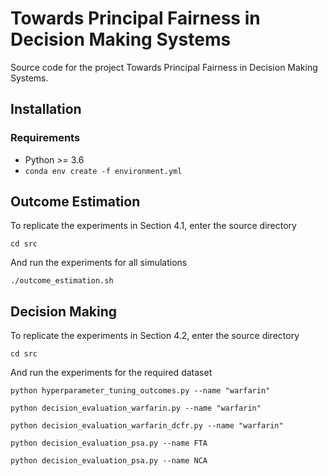 # Towards Principal Fairness in Decision Making Systems

Source code for the project Towards Principal Fairness in Decision Making Systems.

## Installation
### Requirements

- Python >= 3.6
- `conda env create -f environment.yml`

## Outcome Estimation

To replicate the experiments in Section 4.1, enter the source directory

`cd src`

And run the experiments for all simulations

`./outcome_estimation.sh`

## Decision Making

To replicate the experiments in Section 4.2, enter the source directory

`cd src`

And run the experiments for the required dataset

`python hyperparameter_tuning_outcomes.py --name "warfarin"`

`python decision_evaluation_warfarin.py --name "warfarin"`

`python decision_evaluation_warfarin_dcfr.py --name "warfarin"`

`python decision_evaluation_psa.py --name FTA`

`python decision_evaluation_psa.py --name NCA`
